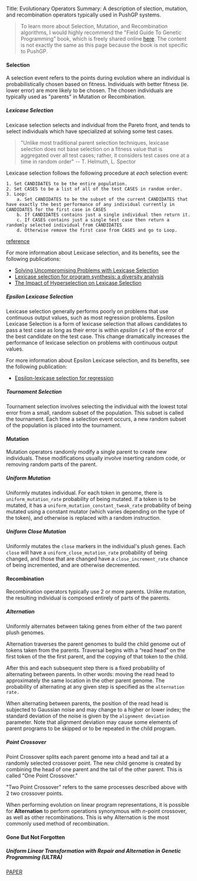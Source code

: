 Title: Evolutionary Operators
Summary: A description of slection, mutation, and recombination operators typically used in PushGP systems.



>To learn more about Selection, Mutation, and Recombination algorithms, I would highly recommend the "Field Guide To Genetic Programming" book, which is freely shared online [here](http://dces.essex.ac.uk/staff/rpoli/gp-field-guide/A_Field_Guide_to_Genetic_Programming.pdf). The content is not exactly the same as this page because the book is not specific to PushGP.

<a name="selection"></a> 
#### Selection

A selection event refers to the points during evolution where an individual is probabilistically chosen based on fitness. Individuals with better fitness (ie. lower error) are more likely to be chosen. The chosen individuals are typically used as "parents" in Mutation or Recombination.

##### Lexicase Selection

Lexicase selection selects and individual from the Pareto front, and tends to select individuals which have specialized at solving some test cases.

>"Unlike most traditional parent selection techniques, lexicase selection does not base selection on a fitness value that is aggregated over all test cases; rather, it considers test cases one at a time in random order" 
>-- T. Helmuth, L. Spector

Lexicase selection follows the following procedure at *each* selection event:

```
1. Set CANDIDATES to be the entire population.
2. Set CASES to be a list of all of the test CASES in random order.
3. Loop:
    a. Set CANDIDATES to be the subset of the current CANDIDATES that have exactly the best performance of any individual currently in CANDIDATES for the first case in CASES
    b. If CANDIDATES contains just a single individual then return it.
    c. If CASES contains just a single test case then return a randomly selected individual from CANDIDATES
    d. Otherwise remove the first case from CASES and go to Loop.
```
[reference](http://faculty.hampshire.edu/lspector/pubs/lexicase-IEEE-TEC.pdf)

For more information about Lexicase selection, and its benefits, see the following publications:

- [Solving Uncompromising Problems with Lexicase Selection](http://faculty.hampshire.edu/lspector/pubs/lexicase-IEEE-TEC.pdf)
- [Lexicase selection for program synthesis: a diversity analysis](http://cs.wlu.edu/~helmuth/Pubs/2015-GPTP-lexicase-diversity-analysis.pdf)
- [The Impact of Hyperselection on Lexicase Selection](http://cs.wlu.edu/~helmuth/Pubs/2016-GECCO-hyperselection.pdf)


##### Epsilon Lexicase Selection

Lexicase selection generally performs poorly on problems that use continuous output values, such as most regression problems. Epsilon Lexicase Selection is a form of lexicase selection that allows candidates to pass a test case as long as their error is within *epsilon* ( $\epsilon$ ) of the error of the best candidate on the test case. This change dramatically increases the performance of lexicase selection on problems with continuous output values.

For more information about Epsilon Lexicase selection, and its benefits, see the following publication:

- [Epsilon-lexicase selection for regression](http://www.williamlacava.com/pubs/GECCO_lex_reg_preprint.pdf)

##### Tournament Selection

Tournament selection involves selecting the individual with the lowest total error from a small, random subset of the population. This subset is called the tournament. Each time a selection event occurs, a new random subset of the population is placed into the tournament.

<a name="mutation"></a> 
#### Mutation

Mutation operators randomly modify a single parent to create new individuals. These modifications usually involve inserting random code, or removing random parts of the parent. 

##### Uniform Mutation

Uniformly mutates individual. For each token in genome, there is `uniform_mutation_rate` probability of being mutated. If a token is to be mutated, it has a `uniform_mutation_constant_tweak_rate` probability of being mutated using a constant mutator (which varies depending on the type of the token), and otherwise is replaced with a random instruction.

##### Uniform Close Mutation

Uniformly mutates the `close` markers in the individual's plush genes. Each `close` will have a `uniform_close_mutation_rate` probability of being changed, and those that are changed have a `close_increment_rate` chance of being incremented, and are otherwise decremented.

<a name="recombination"></a> 
#### Recombination

Recombination operators typically use 2 or more parents. Unlike mutation, the resulting individual is composed entirely of parts of the parents.

##### Alternation

Uniformly alternates between taking genes from either of the two parent plush genomes. 

Alternation traverses the parent genomes to build the child genome out of tokens taken from the parents. Traversal begins with a “read head” on the first token of the the first parent, and the copying of that token to the child. 

After this and each subsequent step there is a fixed probability of alternating between parents. In other words: moving the read head to approximately the same location in the other parent genome. The probability of alternating at any given step is specified as the `alternation rate.`

When alternating between parents, the position of the read head is subjected to Gaussian noise and may change to a higher or lower index; the standard deviation of the noise is given by the `alignment deviation` parameter. Note that alignment deviation may cause some elements of parent programs to be skipped or to be repeated in the child program.

##### Point Crossover

Point Crossover splits each parent genome into a head and tail at a randomly selected crossover point. The new child genome is created by combining the head of one parent and the tail of the other parent. This is called "One Point Crossover."

"Two Point Crossover" refers to the same processes described above with 2 two crossover points.

When performing evolution on linear program representations, it is possible for **Alternation** to perform operations synonymous with $n$-point crossover, as well as other recombinations. This is why Alternation is the most commonly used method of recombination.

#### Gone But Not Forgotten

##### Uniform Linear Transformation with Repair and Alternation in Genetic Programming (ULTRA)

[PAPER](http://faculty.hampshire.edu/lspector/pubs/spector-gptp-2013-preprint.pdf)